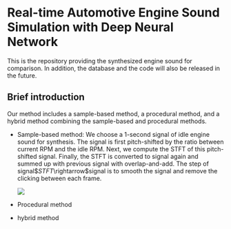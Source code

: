 # Real-time Automotive Engine Sound Simulation with Deep Neural Network

This is the repository providing the synthesized engine sound for comparison. In addition, the database and the code will also be released in the future. 


## Brief introduction

Our method includes a sample-based method, a procedural method, and a hybrid method combining the sample-based and procedural methods. 
* Sample-based method: We choose a 1-second signal of idle engine sound for synthesis. The signal is first pitch-shifted by the ratio between current RPM and the idle RPM. Next, we compute the STFT of this pitch-shifted signal. Finally, the STFT is converted to signal again and summed up with previous signal with overlap-and-add. The step of signal$$STFT$\rightarrow$signal is to smooth the signal and remove the clicking between each frame.

	<img src="https://render.githubusercontent.com/render/math?math=\rightarrow">

* Procedural method
* hybrid method
